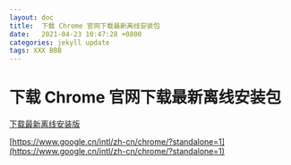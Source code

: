 ```yaml
---
layout: doc
title:  下载 Chrome 官网下载最新离线安装包
date:   2021-04-23 10:47:28 +0800
categories: jekyll update
tags: XXX BBB
---
```


# 下载 Chrome 官网下载最新离线安装包


[下载最新离线安装版]([https://www.google.cn/intl/zh-cn/chrome/?standalone=1](https://dl.google.com/tag/s/appguid%3D%7B8A69D345-D564-463C-AFF1-A69D9E530F96%7D%26iid%3D%7B77CCCA8B-F59C-E570-E701-E2575690F29C%7D%26lang%3Dzh-CN%26browser%3D3%26usagestats%3D0%26appname%3DGoogle%2520Chrome%26needsadmin%3Dprefers%26ap%3Dx64-stable-statsdef_1%26installdataindex%3Dempty/chrome/install/ChromeStandaloneSetup64.exe))

[https://www.google.cn/intl/zh-cn/chrome/?standalone=1](https://www.google.cn/intl/zh-cn/chrome/?standalone=1)

